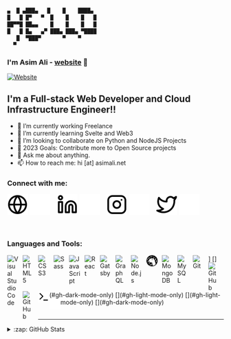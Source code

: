```

▄  █ ▄███▄   █    █    ████▄
█   █ █▀   ▀  █    █    █   █
██▀▀█ ██▄▄    █    █    █   █
█   █ █▄   ▄▀ ███▄ ███▄ ▀████
   █  ▀███▀       ▀    ▀
  ▀
```

### I'm Asim Ali - [website] 👋

[![Website](https://img.shields.io/website?label=asimali.net&style=for-the-badge&url=https%3A%2F%2Fasimali.net)](https://asimali.net)

## I'm a Full-stack Web Developer and Cloud Infrastructure Engineer!!

- 🔭 I’m currently working Freelance
- 🌱 I’m currently learning Svelte and Web3
- 👯 I’m looking to collaborate on Python and NodeJS Projects
- 🥅 2023 Goals: Contribute more to Open Source projects
- 💬 Ask me about anything.
- 📫 How to reach me: hi [at] asimali.net

### Connect with me:

[![website](./img/globe-light.svg)](https://asimali.net#gh-light-mode-only)
[![website](./img/globe-dark.svg)](https://asimali.net#gh-dark-mode-only)
&nbsp;&nbsp;
[![website](./img/linkedin-light.svg)](https://linkedin.com/in/imasimali#gh-light-mode-only)
[![website](./img/linkedin-dark.svg)](https://linkedin.com/in/imasimali#gh-dark-mode-only)
&nbsp;&nbsp;
[![website](./img/instagram-light.svg)](https://instagram.com/m.asimali#gh-light-mode-only)
[![website](./img/instagram-dark.svg)](https://instagram.com/m.asimali#gh-dark-mode-only)
&nbsp;&nbsp;
[![website](./img/twitter-light.svg)](https://twitter.com/asimdotid#gh-light-mode-only)
[![website](./img/twitter-dark.svg)](https://twitter.com/asimdotid#gh-dark-mode-only)

<br />

### Languages and Tools:

<img align="left" alt="Visual Studio Code" width="26px" src="https://cdn.jsdelivr.net/gh/devicons/devicon/icons/vscode/vscode-original.svg" style="padding-right:10px;" />
<img align="left" alt="HTML5" width="26px" src="https://cdn.jsdelivr.net/gh/devicons/devicon/icons/html5/html5-original.svg" style="padding-right:10px;" />
<img align="left" alt="CSS3" width="26px" src="https://cdn.jsdelivr.net/gh/devicons/devicon/icons/css3/css3-original.svg" style="padding-right:10px;" />
<img align="left" alt="Sass" width="26px" src="https://cdn.jsdelivr.net/gh/devicons/devicon/icons/sass/sass-original.svg" style="padding-right:10px;" />
<img align="left" alt="JavaScript" width="26px" src="https://cdn.jsdelivr.net/gh/devicons/devicon/icons/javascript/javascript-original.svg" style="padding-right:10px;" />
<img align="left" alt="React" width="26px" src="https://cdn.jsdelivr.net/gh/devicons/devicon/icons/react/react-original.svg" style="padding-right:10px;" />
<img align="left" alt="Gatsby" width="26px" src="https://cdn.jsdelivr.net/gh/devicons/devicon/icons/gatsby/gatsby-original.svg" style="padding-right:10px;" />
<img align="left" alt="GraphQL" width="26px" src="https://cdn.jsdelivr.net/gh/devicons/devicon/icons/graphql/graphql-plain.svg" style="padding-right:10px;" />
<img align="left" alt="Node.js" width="26px" src="https://cdn.jsdelivr.net/gh/devicons/devicon/icons/nodejs/nodejs-original.svg" style="padding-right:10px;" />
<img align="left" alt="Deno" width="26px" src="./img/deno-light.svg" style="padding-right:10px;" />]
<img align="left" alt="MongoDB" width="26px" src="https://cdn.jsdelivr.net/gh/devicons/devicon/icons/mongodb/mongodb-original.svg" style="padding-right:10px;" />
<img align="left" alt="MySQL" width="26px" src="https://cdn.jsdelivr.net/gh/devicons/devicon/icons/mysql/mysql-original.svg" style="padding-right:10px;" />
<img align="left" alt="Git" width="26px" src="https://cdn.jsdelivr.net/gh/devicons/devicon/icons/git/git-original.svg" style="padding-right:10px;" />
[<img align="left" alt="GitHub" width="26px" src="https://user-images.githubusercontent.com/3369400/139447912-e0f43f33-6d9f-45f8-be46-2df5bbc91289.png" style="padding-right:10px;" />](#gh-dark-mode-only)
[<img align="left" alt="GitHub" width="26px" src="https://user-images.githubusercontent.com/3369400/139448065-39a229ba-4b06-434b-bc67-616e2ed80c8f.png" style="padding-right:10px;" />](#gh-light-mode-only)
[<img align="left" alt="Terminal" width="26px" src="./img/terminal-light.svg" />](#gh-light-mode-only)
[<img align="left" alt="Terminal" width="26px" src="./img/terminal-dark.svg" />](#gh-dark-mode-only)

<br />
<br />

---

<details>
  <summary>:zap: GitHub Stats</summary>

  <img align="left" alt="codeSTACKr's GitHub Stats" src="https://github-readme-stats.vercel.app/api?username=imasimali&show_icons=true&hide_border=true&count_private=true&include_all_commits=true&hide=prs,issues" />

</details>

[website]: https://asimali.net
[instagram]: https://instagram.com/imasimali
[facebook]: https://facebook.com/imasimali
[linkedin]: https://linkedin.com/in/imasimali
